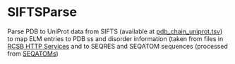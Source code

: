 # SIFTSParse

Parse PDB to UniProt data from SIFTS (available at [pdb_chain_uniprot.tsv](http://www.ebi.ac.uk/pdbe/docs/sifts/quick.html)) to map ELM entries to PDB ss and disorder information (taken from files in [RCSB HTTP Services](http://www.rcsb.org/pdb/static.do?p=download/http/index.html) and to SEQRES and SEQATOM sequences (processed from [SEQATOMs](http://www.bioinformatics.nl/tools/seqatoms/index.html))
